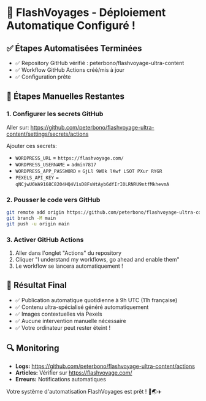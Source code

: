 # 🚀 FlashVoyages - Déploiement Automatique Configuré !

## ✅ Étapes Automatisées Terminées
- ✅ Repository GitHub vérifié : peterbono/flashvoyage-ultra-content
- ✅ Workflow GitHub Actions créé/mis à jour
- ✅ Configuration prête

## 🔧 Étapes Manuelles Restantes

### 1. Configurer les secrets GitHub
Aller sur: https://github.com/peterbono/flashvoyage-ultra-content/settings/secrets/actions

Ajouter ces secrets:
- `WORDPRESS_URL` = `https://flashvoyage.com/`
- `WORDPRESS_USERNAME` = `admin7817`
- `WORDPRESS_APP_PASSWORD` = `GjLl 9W0k lKwf LSOT PXur RYGR`
- `PEXELS_API_KEY` = `qNCjwU6WA9168C8204HQ4V1sD8FsWtAyb6dfIrI0LRNRU9ntfMkhevmA`

### 2. Pousser le code vers GitHub
```bash
git remote add origin https://github.com/peterbono/flashvoyage-ultra-content.git
git branch -M main
git push -u origin main
```

### 3. Activer GitHub Actions
1. Aller dans l'onglet "Actions" du repository
2. Cliquer "I understand my workflows, go ahead and enable them"
3. Le workflow se lancera automatiquement !

## 🎯 Résultat Final
- ✅ Publication automatique quotidienne à 9h UTC (11h française)
- ✅ Contenu ultra-spécialisé généré automatiquement
- ✅ Images contextuelles via Pexels
- ✅ Aucune intervention manuelle nécessaire
- ✅ Votre ordinateur peut rester éteint !

## 🔍 Monitoring
- **Logs:** https://github.com/peterbono/flashvoyage-ultra-content/actions
- **Articles:** Vérifier sur https://flashvoyage.com/
- **Erreurs:** Notifications automatiques

Votre système d'automatisation FlashVoyages est prêt ! 🎉🌏✈️